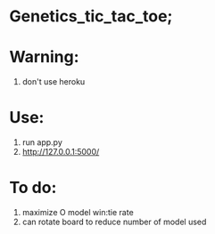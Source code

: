 # Genetics_tic_tac_toe;

# Warning:
  1) don't use heroku
  
# Use:
  1) run app.py
  2) http://127.0.0.1:5000/

# To do:
  1) maximize O model win:tie rate
  2) can rotate board to reduce number of model used
